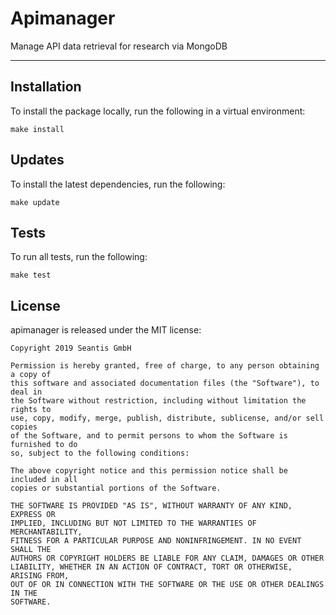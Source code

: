 # Apimanager

Manage API data retrieval for research via MongoDB

---

## Installation

To install the package locally, run the following in a virtual environment:

    make install

## Updates

To install the latest dependencies, run the following:

    make update

## Tests

To run all tests, run the following:

    make test

## License

apimanager is released under the MIT license:

```
Copyright 2019 Seantis GmbH

Permission is hereby granted, free of charge, to any person obtaining a copy of
this software and associated documentation files (the "Software"), to deal in
the Software without restriction, including without limitation the rights to
use, copy, modify, merge, publish, distribute, sublicense, and/or sell copies
of the Software, and to permit persons to whom the Software is furnished to do
so, subject to the following conditions:

The above copyright notice and this permission notice shall be included in all
copies or substantial portions of the Software.

THE SOFTWARE IS PROVIDED "AS IS", WITHOUT WARRANTY OF ANY KIND, EXPRESS OR
IMPLIED, INCLUDING BUT NOT LIMITED TO THE WARRANTIES OF MERCHANTABILITY,
FITNESS FOR A PARTICULAR PURPOSE AND NONINFRINGEMENT. IN NO EVENT SHALL THE
AUTHORS OR COPYRIGHT HOLDERS BE LIABLE FOR ANY CLAIM, DAMAGES OR OTHER
LIABILITY, WHETHER IN AN ACTION OF CONTRACT, TORT OR OTHERWISE, ARISING FROM,
OUT OF OR IN CONNECTION WITH THE SOFTWARE OR THE USE OR OTHER DEALINGS IN THE
SOFTWARE.
```
